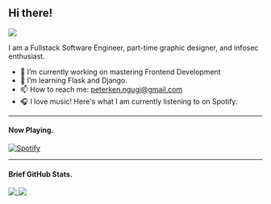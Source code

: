 ## Hi there! 

![](https://komarev.com/ghpvc/?username=peterken674&label=PROFILE+VISITORS&color=brightgreen)

I am a Fullstack Software Engineer, part-time graphic designer, and infosec enthusiast.

<!--
**peterken674/peterken674** is a ✨ _special_ ✨ repository because its `README.md` (this file) appears on your GitHub profile.
-->
<!-- Here are some ideas to get you started:
 -->
- 🔭 I’m currently working on mastering Frontend Development
- 🌱 I’m learning Flask and Django.
- 📫 How to reach me: [peterken.ngugi@gmail.com](https://mailto:peterken.ngugi@gmail.com)
- 🎧 I love music! Here's what I am currently listening to on Spotify:

<hr>

#### Now Playing.

[![Spotify](https://peterken-spotify.vercel.app/api/spotify)](https://open.spotify.com/user/svxu5xnbjn49tz6w5vbudiyva?si=e4b46059c7404c56)

<hr>

#### Brief GitHub Stats.

<a href="#">
  <img align="top" src="https://github-readme-stats.vercel.app/api/top-langs/?username=peterken674&hide=less,html,css,scss&layout=compact" />
</a>

<a href="https://github.com/peterken674/github-readme-stats">
  <img align="top" src="https://github-readme-stats.vercel.app/api?username=peterken674&show_icons=true&count_private=true&hide=stars,issues&hide_title=true" />
</a>










